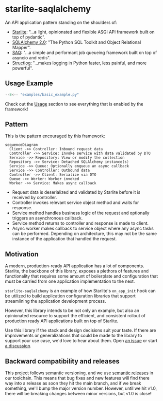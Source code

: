 # starlite-saqlalchemy

An API application pattern standing on the shoulders of:

- [Starlite](https://starlite-api.github.io/starlite/): "...a light, opinionated and flexible ASGI
  API framework built on top of pydantic".
- [SQLAlchemy 2.0](https://docs.sqlalchemy.org/en/20/): "The Python SQL Toolkit and Object
  Relational Mapper".
- [SAQ](https://github.com/tobymao/saq): "...a simple and performant job queueing framework built on
  top of asyncio and redis".
- [Structlog](https://www.structlog.org/en/stable/): "...makes logging in Python faster, less
  painful, and more powerful".

## Usage Example

```py title="Simple Example"
--8<-- "examples/basic_example.py"
```

Check out the [Usage](config/) section to see everything that is enabled by the framework!

## Pattern

This is the pattern encouraged by this framework:

``` mermaid
sequenceDiagram
  Client ->> Controller: Inbound request data
  Controller ->> Service: Invoke service with data validated by DTO
  Service ->> Repository: View or modify the collection
  Repository ->> Service: Detached SQLAlchemy instance(s)
  Service ->> Queue: Optionally enqueue an async callback
  Service ->> Controller: Outbound data
  Controller ->> Client: Serialize via DTO
  Queue ->> Worker: Worker invoked
  Worker ->> Service: Makes async callback
```

- Request data is deserialized and validated by Starlite before it is received by controller.
- Controller invokes relevant service object method and waits for response.
- Service method handles business logic of the request and optionally triggers an asynchronous
  callback.
- Service method returns to controller and response is made to client.
- Async worker makes callback to service object where any async tasks can be performed.
  Depending on architecture, this may not be the same instance of the application that handled the
  request.

## Motivation

A modern, production-ready API application has a lot of components. Starlite, the backbone of this
library, exposes a plethora of features and functionality that requires some amount of boilerplate
and configuration that must be carried from one application implementation to the next.

`starlite-saqlalchemy` is an example of how Starlite's `on_app_init` hook can be utilized to build
application configuration libraries that support streamlining the application development process.

However, this library intends to be not only an example, but also an opinionated resource to support
the efficient, and consistent rollout of production ready API applications built on top of Starlite.

Use this library if the stack and design decisions suit your taste. If there are improvements or
generalizations that could be made to the library to support your use case, we'd love to hear about
them. Open [an issue](https://github.com/topsport-com-au/starlite-saqlalchemy/issues) or start
[a discussion](https://github.com/topsport-com-au/starlite-saqlalchemy/discussions).

## Backward compatibility and releases

This project follows semantic versioning, and we use
[semantic releases](https://python-semantic-release.readthedocs.io/en/latest/) in our toolchain.
This means that bug fixes and new features will find there way into a release as soon they hit the
main branch, and if we break something, we'll bump the major version number. However, until we hit
v1.0, there will be breaking changes between minor versions, but v1.0 is close!
